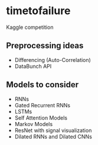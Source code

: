 # timetofailure
Kaggle competition 

## Preprocessing ideas

* Differencing (Auto-Correlation)
* DataBunch API

## Models to consider

* RNNs
* Gated Recurrent RNNs
* LSTMs 
* Self Attention Models
* Markov Models
* ResNet with signal visualization
* Dilated RNNs and Dilated CNNs
